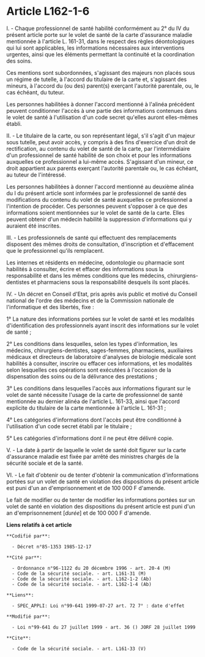 # Article L162-1-6

I. - Chaque professionnel de santé habilité conformément au 2° du IV du présent article porte sur le volet de santé de la
carte d'assurance maladie mentionnée à l'article L. 161-31, dans le respect des règles déontologiques qui lui sont
applicables, les informations nécessaires aux interventions urgentes, ainsi que les éléments permettant la continuité et la
coordination des soins.

Ces mentions sont subordonnées, s'agissant des majeurs non placés sous un régime de tutelle, à l'accord du titulaire de la
carte et, s'agissant des mineurs, à l'accord du (ou des) parent(s) exerçant l'autorité parentale, ou, le cas échéant, du
tuteur.

Les personnes habilitées à donner l'accord mentionné à l'alinéa précédent peuvent conditionner l'accès à une partie des
informations contenues dans le volet de santé à l'utilisation d'un code secret qu'elles auront elles-mêmes établi.

II. - Le titulaire de la carte, ou son représentant légal, s'il s'agit d'un majeur sous tutelle, peut avoir accès, y compris
à des fins d'exercice d'un droit de rectification, au contenu du volet de santé de la carte, par l'intermédiaire d'un
professionnel de santé habilité de son choix et pour les informations auxquelles ce professionnel a lui-même accès.
S'agissant d'un mineur, ce droit appartient aux parents exerçant l'autorité parentale ou, le cas échéant, au tuteur de
l'intéressé.

Les personnes habilitées à donner l'accord mentionné au deuxième alinéa du I du présent article sont informées par le
professionnel de santé des modifications du contenu du volet de santé auxquelles ce professionnel a l'intention de procéder.
Ces personnes peuvent s'opposer à ce que des informations soient mentionnées sur le volet de santé de la carte. Elles peuvent
obtenir d'un médecin habilité la suppression d'informations qui y auraient été inscrites.

III. - Les professionnels de santé qui effectuent des remplacements disposent des mêmes droits de consultation, d'inscription
et d'effacement que le professionnel qu'ils remplacent.

Les internes et résidents en médecine, odontologie ou pharmacie sont habilités à consulter, écrire et effacer des
informations sous la responsabilité et dans les mêmes conditions que les médecins, chirurgiens-dentistes et pharmaciens sous
la responsabilité desquels ils sont placés.

IV. - Un décret en Conseil d'Etat, pris après avis public et motivé du Conseil national de l'ordre des médecins et de la
Commission nationale de l'informatique et des libertés, fixe :

1° La nature des informations portées sur le volet de santé et les modalités d'identification des professionnels ayant
inscrit des informations sur le volet de santé ;

2° Les conditions dans lesquelles, selon les types d'information, les médecins, chirurgiens-dentistes, sages-femmes,
pharmaciens, auxiliaires médicaux et directeurs de laboratoire d'analyses de biologie médicale sont habilités à consulter,
inscrire ou effacer ces informations, et les modalités selon lesquelles ces opérations sont exécutées à l'occasion de la
dispensation des soins ou de la délivrance des prestations ;

3° Les conditions dans lesquelles l'accès aux informations figurant sur le volet de santé nécessite l'usage de la carte de
professionnel de santé mentionnée au dernier alinéa de l'article L. 161-33, ainsi que l'accord explicite du titulaire de la
carte mentionnée à l'article L. 161-31 ;

4° Les catégories d'informations dont l'accès peut être conditionné à l'utilisation d'un code secret établi par le
titulaire ;

5° Les catégories d'informations dont il ne peut être délivré copie.

V. - La date à partir de laquelle le volet de santé doit figurer sur la carte d'assurance maladie est fixée par arrêté des
ministres chargés de la sécurité sociale et de la santé.

VI. - Le fait d'obtenir ou de tenter d'obtenir la communication d'informations portées sur un volet de santé en violation des
dispositions du présent article est puni d'un an d'emprisonnement et de 100 000 F d'amende.

Le fait de modifier ou de tenter de modifier les informations portées sur un volet de santé en violation des dispositions du
présent article est puni d'un an d'emprisonnement [*durée*] et de 100 000 F d'amende.

**Liens relatifs à cet article**

	**Codifié par**:

	  - Décret n°85-1353 1985-12-17

	**Cité par**:

	  - Ordonnance n°96-1122 du 20 décembre 1996 - art. 20-4 (M)
	  - Code de la sécurité sociale. - art. L161-31 (M)
	  - Code de la sécurité sociale. - art. L162-1-2 (Ab)
	  - Code de la sécurité sociale. - art. L162-1-4 (Ab)

	**Liens**:

	  - SPEC_APPLI: Loi n°99-641 1999-07-27 art. 72 7° : date d'effet

	**Modifié par**:

	  - Loi n°99-641 du 27 juillet 1999 - art. 36 () JORF 28 juillet 1999

	**Cite**:

	  - Code de la sécurité sociale. - art. L161-33 (V)
